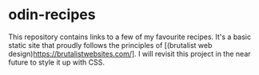 # odin-recipes

This repository contains links to a few of my favourite recipes. 
It's a basic static site that proudly follows the principles of
[(brutalist web design)https://brutalistwebsites.com/]. I will 
revisit this project in the near future to style it up with CSS.
